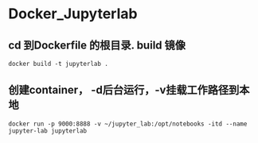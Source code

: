 # Docker_Jupyterlab
## cd 到Dockerfile 的根目录. build 镜像
```
docker build -t jupyterlab .
```

## 创建container， -d后台运行，-v挂载工作路径到本地
```
docker run -p 9000:8888 -v ~/jupyter_lab:/opt/notebooks -itd --name jupyter-lab jupyterlab
```
